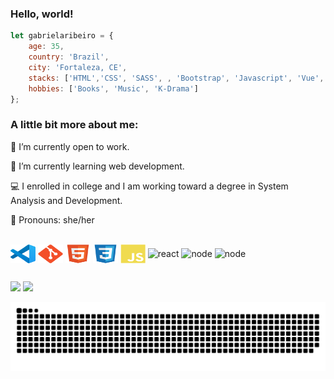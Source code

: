 ### Hello, world!

```javascript
let gabrielaribeiro = {
    age: 35,
    country: 'Brazil',
    city: 'Fortaleza, CE',
    stacks: ['HTML','CSS', 'SASS', , 'Bootstrap', 'Javascript', 'Vue', 'React', 'Node JS'],
    hobbies: ['Books', 'Music', 'K-Drama']
};
```

<h3>A little bit more about me:</h3>

<p align="left">
    🔭 I’m currently open to work.
</p>
<p align="left">
    🌱 I’m currently learning web development.
</p>
<p align="left">
    💻  I enrolled in college and I am working toward a degree in System Analysis and Development.
</p>
<p align="left">
    🌼 Pronouns: she/her
</p>

 <div style="display: inline_block"><br>
 <img align="center" alt="vscode" height="30" width="40" src="https://raw.githubusercontent.com/devicons/devicon/9f4f5cdb393299a81125eb5127929ea7bfe42889/icons/vscode/vscode-original.svg">
  <img align="center" alt="git" title="Git" height="30" width="40" src="https://raw.githubusercontent.com/devicons/devicon/9f4f5cdb393299a81125eb5127929ea7bfe42889/icons/git/git-plain.svg">
  <img align="center" alt="HTML" height="30" width="40" src="https://raw.githubusercontent.com/devicons/devicon/master/icons/html5/html5-original.svg">
  <img align="center" alt="CSS" height="30" width="40" src="https://raw.githubusercontent.com/devicons/devicon/master/icons/css3/css3-original.svg">
  <img align="center" alt="Js" height="30" width="40" src="https://raw.githubusercontent.com/devicons/devicon/master/icons/javascript/javascript-plain.svg">
  <img align="center" alt="react" title="ReactJs" height="30" width="32" src="https://seeklogo.com/images/R/react-logo-7B3CE81517-seeklogo.com.png">
  <img align="center" alt="node" title="NodeJs" height="30" width="27" src="https://seeklogo.com/images/N/nodejs-logo-FBE122E377-seeklogo.com.png">
  <img align="center" alt="node" title="JEST" height="30" width="30" src="https://seeklogo.com/images/J/jest-logo-F9901EBBF7-seeklogo.com.png">
</div>

  
  ##
  
  <div>
  <a href = "mailto:mrsribeirogabriela@gmail.com"><img src="https://img.shields.io/badge/-Gmail-%23333?style=for-the-badge&logo=gmail&logoColor=white" target="_blank"></a>
  <a href="https://www.linkedin.com/in/mrsribeirogabriela/" target="_blank"><img src="https://img.shields.io/badge/-LinkedIn-%230077B5?style=for-the-badge&logo=linkedin&logoColor=white" target="_blank"></a> 
    
  
  ![Snake animation](https://github.com/MrsRibeiroGabriela/mrsribeirogabriela/blob/output/github-contribution-grid-snake.svg)
  </div>
  
  <p align="center"> 
